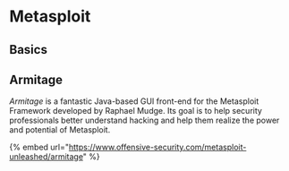 # Metasploit

## Basics

## Armitage

_Armitage_ is a fantastic Java-based GUI front-end for the Metasploit Framework developed by Raphael Mudge. Its goal is to help security professionals better understand hacking and help them realize the power and potential of Metasploit.

{% embed url="https://www.offensive-security.com/metasploit-unleashed/armitage" %}
